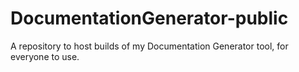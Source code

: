 # DocumentationGenerator-public
A repository to host builds of my Documentation Generator tool, for everyone to use.
